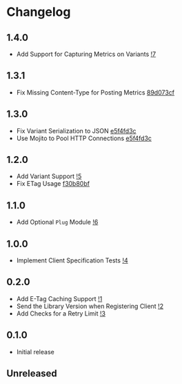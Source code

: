 # Changelog

## 1.4.0
* Add Support for Capturing Metrics on Variants [!7](https://gitlab.com/afontaine/unleash_ex/merge_requests/7)

## 1.3.1
* Fix Missing Content-Type for Posting Metrics [89d073cf](https://gitlab.com/afontaine/unleash_ex/commit/89d073cf6e507816259c8481b9510c56db672deb)

## 1.3.0
* Fix Variant Serialization to JSON [e5f4fd3c](https://gitlab.com/afontaine/unleash_ex/commit/e5f4fd3cece12810afbe789c122404e9169bd1ef)
* Use Mojito to Pool HTTP Connections [e5f4fd3c](https://gitlab.com/afontaine/unleash_ex/commit/e5f4fd3cece12810afbe789c122404e9169bd1ef)

## 1.2.0
* Add Variant Support [!5](https://gitlab.com/afontaine/unleash_ex/merge_requests/5)
* Fix ETag Usage [f30b80bf](https://gitlab.com/afontaine/unleash_ex/commit/f30b80bf931f56f5de908ca738977c2e540155e4)

## 1.1.0
* Add Optional `Plug` Module [!6](https://gitlab.com/afontaine/unleash_ex/merge_requests/6)

## 1.0.0
* Implement Client Specification Tests [!4](https://gitlab.com/afontaine/unleash_ex/merge_requests/4)

## 0.2.0

* Add E-Tag Caching Support [!1](https://gitlab.com/afontaine/unleash_ex/merge_requests/1)
* Send the Library Version when Registering Client [!2](https://gitlab.com/afontaine/unleash_ex/merge_requests/2)
* Add Checks for a Retry Limit [!3](https://gitlab.com/afontaine/unleash_ex/merge_requests/3)

## 0.1.0

* Initial release

## Unreleased
